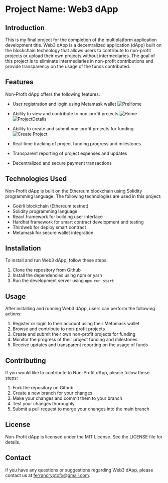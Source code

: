 # Project Name: Web3 dApp

## Introduction

This is my final project for the completion of the multiplatform application development title.
Web3 dApp is a decentralized application (dApp) built on the blockchain technology that allows users to contribute to non-profit projects or upload their own projects without intermediaries. The goal of this project is to eliminate intermediaries in non-profit contributions and provide transparency on the usage of the funds contributed.

## Features

Non-Profit dApp offers the following features:

- User registration and login using Metamask wallet
![PreHome](C:\Users\ferra\Desktop\ProjecteFinal\App\readmeScreenshots\PreHome.PNG)

- Ability to view and contribute to non-profit projects
![Home](C:\Users\ferra\Desktop\ProjecteFinal\App\readmeScreenshots\Home.PNG)
![ProjectDetails](C:\Users\ferra\Desktop\ProjecteFinal\App\readmeScreenshots\ProjectDetails.PNG)

- Ability to create and submit non-profit projects for funding
![Create Project](C:\Users\ferra\Desktop\ProjecteFinal\App\readmeScreenshots\ProjectDetails.PNG)

- Real-time tracking of project funding progress and milestones
- Transparent reporting of project expenses and updates
- Decentralized and secure payment transactions

## Technologies Used

Non-Profit dApp is built on the Ethereum blockchain using Solidity programming language. The following technologies are used in this project:

- Goërli blockchain (Ethereum testnet)
- Solidity programming language
- React framework for building user interface
- Hardhat framework for smart contract development and testing
- Thirdweb for deploy smart contract
- Metamask for secure wallet integration

## Installation

To install and run Web3 dApp, follow these steps:

1. Clone the repository from Github
2. Install the dependencies using npm or yarn
3. Run the development server using `npm run start`

## Usage

After installing and running Web3 dApp, users can perform the following actions:

1. Register or login to their account using their Metamask wallet
2. Browse and contribute to non-profit projects
3. Create and submit their own non-profit projects for funding
4. Monitor the progress of their project funding and milestones
5. Receive updates and transparent reporting on the usage of funds

## Contributing

If you would like to contribute to Non-Profit dApp, please follow these steps:

1. Fork the repository on Github
2. Create a new branch for your changes
3. Make your changes and commit them to your branch
4. Test your changes thoroughly
5. Submit a pull request to merge your changes into the main branch

## License

Non-Profit dApp is licensed under the MIT License. See the LICENSE file for details.

## Contact

If you have any questions or suggestions regarding Web3 dApp, please contact us at ferrancryptofx@gmail.com.
